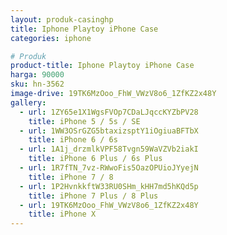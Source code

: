 ```yaml
---
layout: produk-casinghp
title: Iphone Playtoy iPhone Case
categories: iphone

# Produk
product-title: Iphone Playtoy iPhone Case
harga: 90000
sku: hn-3562
image-drive: 19TK6MzOoo_FhW_VWzV8o6_1ZfKZ2x48Y
gallery:
  - url: 1ZY65e1X1WgsFVOp7CDaLJqccKYZbPV28
    title: iPhone 5 / 5s / SE
  - url: 1WW3OSrGZG5btaxizsptY1iOgiuaBFTbX
    title: iPhone 6 / 6s
  - url: 1A1j_drzmlkVPF58Tvgn59WaVZVb2iakI
    title: iPhone 6 Plus / 6s Plus
  - url: 1R7fTN_7vz-RWwoFis5OazOPUioJYyejN
    title: iPhone 7 / 8
  - url: 1P2HvnkkftW33RU0SHm_kHH7md5hKQd5p
    title: iPhone 7 Plus / 8 Plus
  - url: 19TK6MzOoo_FhW_VWzV8o6_1ZfKZ2x48Y
    title: iPhone X
---
```

